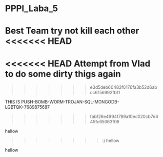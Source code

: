 # PPPI_Laba_5
Best Team try not kill each other
<<<<<<< HEAD
=======
<<<<<<< HEAD
Attempt from Vlad to do some dirty thigs again
=======

 
>>>>>>> e3d5deb60483f0176fa3b52d6abcc6156992fb11


THIS IS PUSH-BOMB-WORM-TROJAN-SQL-MONGODB-LGBTQK+7689875687


>>>>>>> fabf26e4994f789a10ec020cb7e445fc65063f09




hellow 
>>>>>>>>:)
hellow




hellow